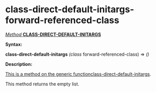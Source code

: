 class-direct-default-initargs-forward-referenced-class
======================================================

[*Method* **CLASS-DIRECT-DEFAULT-INITARGS**]()

**Syntax:**

**class-direct-default-initargs** *(class* forward-referenced-class) => *()*

**Description:**

[This is a method on the generic function]()[class-direct-default-initargs](class-direct-default-initargs.md).

This method returns the empty list.
